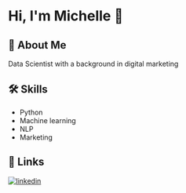 
# Hi, I'm Michelle 🥰


## 🚀 About Me
Data Scientist with a background in digital marketing


## 🛠 Skills
* Python
* Machine learning
* NLP
* Marketing


## 🔗 Links

[![linkedin](https://img.shields.io/badge/linkedin-0A66C2?style=for-the-badge&logo=linkedin&logoColor=white)](https://www.linkedin.com/in/michelleeh/)


